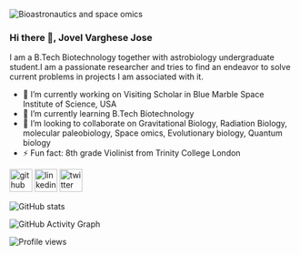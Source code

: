 ![Bioastronautics and space omics](https://pbs.twimg.com/profile_banners/1423164071860342793/1628240120/1080x360)
### Hi there 👋, Jovel Varghese Jose

I am a B.Tech Biotechnology together with astrobiology undergraduate student.I am a passionate researcher and tries to find an endeavor to solve current problems in projects I am associated with it.

- 🔭 I’m currently working on Visiting Scholar in Blue Marble Space Institute of Science, USA 
- 🌱 I’m currently learning B.Tech Biotechnology 
- 👯 I’m looking to collaborate on Gravitational Biology, Radiation Biology, molecular paleobiology, Space omics, Evolutionary biology, Quantum biology 
- ⚡ Fun fact: 8th grade Violinist from Trinity College London 


[<img src='https://cdn.jsdelivr.net/npm/simple-icons@3.0.1/icons/github.svg' alt='github' height='40'>](https://github.com/MicroboyJovel)  [<img src='https://cdn.jsdelivr.net/npm/simple-icons@3.0.1/icons/linkedin.svg' alt='linkedin' height='40'>](https://www.linkedin.com/in/https://www.linkedin.com/feed//)  [<img src='https://cdn.jsdelivr.net/npm/simple-icons@3.0.1/icons/twitter.svg' alt='twitter' height='40'>](https://twitter.com/gravityboyJovel)   

![GitHub stats](https://github-readme-stats.vercel.app/api?username=MicroboyJovel&show_icons=true&count_private=true)  

![GitHub Activity Graph](https://activity-graph.herokuapp.com/graph?username=MicroboyJovel)  

![Profile views](https://gpvc.arturio.dev/MicroboyJovel)  
